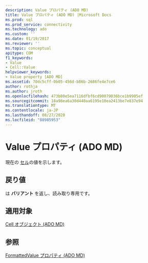 ```yaml
---
description: Value プロパティ (ADO MD)
title: Value プロパティ (ADO MD) |Microsoft Docs
ms.prod: sql
ms.prod_service: connectivity
ms.technology: ado
ms.custom: ''
ms.date: 01/19/2017
ms.reviewer: ''
ms.topic: conceptual
apitype: COM
f1_keywords:
- Value
- Cell::Value
helpviewer_keywords:
- Value property [ADO MD]
ms.assetid: 70dc5cff-0b05-456d-b86b-2686fe4e7ce6
author: rothja
ms.author: jroth
ms.openlocfilehash: 473b80e5ea7116dfbf6cd90079036bce1b9905ef
ms.sourcegitcommit: 18a98ea6a30d448aa6195e10ea2413be7e837e94
ms.translationtype: MT
ms.contentlocale: ja-JP
ms.lasthandoff: 08/27/2020
ms.locfileid: "88985953"
---
```

# <a name="value-property-ado-md"></a>Value プロパティ (ADO MD)
現在の [セル](./cell-object-ado-md.md)の値を示します。  
  
## <a name="return-values"></a>戻り値  
 は **バリアント** を返し、読み取り専用です。  
  
## <a name="applies-to"></a>適用対象  
 [Cell オブジェクト (ADO MD)](./cell-object-ado-md.md)  
  
## <a name="see-also"></a>参照  
 [FormattedValue プロパティ (ADO MD)](./formattedvalue-property-ado-md.md)